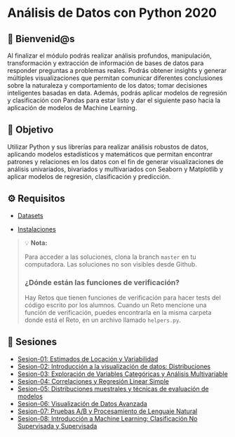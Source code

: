# Análisis de Datos con Python 2020

## :wave: Bienvenid@s

Al finalizar el módulo podrás realizar análisis profundos, manipulación, transformación y extracción de información de bases de datos para responder preguntas a problemas reales. Podrás obtener insights y generar múltiples visualizaciones que permitan comunicar diferentes conclusiones sobre la naturaleza y comportamiento de los datos; tomar decisiones inteligentes basadas en data. Además, podrás aplicar modelos de regresión y clasificación con Pandas para estar listo y dar el siguiente paso hacia la aplicación de modelos de Machine Learning.

## :dart: Objetivo

Utilizar Python y sus librerías para realizar análisis robustos de datos, aplicando modelos estadísticos y matemáticos que permitan encontrar patrones y relaciones en los datos con el fin de generar visualizaciones de análisis univariados, bivariados y multivariados con Seaborn y Matplotlib y aplicar modelos de regresión, clasificación y predicción.

## ⚙ Requisitos

- [Datasets](https://drive.google.com/drive/folders/1oXUNacyjuHpGBkmESnKIDA5s03UnS8Vg?usp=sharing)

- [Instalaciones](https://bedu.org/blog/tecnologia/instalaciones-para-el-analisis-de-datos-con-python/) 

> 💡 **Nota:**
>
> Para acceder a las soluciones, clona la branch `master` en tu computadora. Las soluciones no son visibles desde Github.
>
>### ¿Dónde están las funciones de verificación?
>
> Hay Retos que tienen funciones de verificación para hacer tests del código escrito por los alumnos. Cuando un Reto mencione una función de verificación, puedes encontrarla en la misma carpeta donde está el Reto, en un archivo llamado `helpers.py`.

## :bookmark_tabs: Sesiones

- [Sesion-01: Estimados de Locación y Variabilidad](./Sesion-01/Readme.md)
- [Sesion-02: Introducción a la visualización de datos: Distribuciones](./Sesion-02/Readme.md)
- [Sesion-03: Exploración de Variables Categóricas y Análisis Multivariable](./Sesion-03/Readme.md)
- [Sesion-04: Correlaciones y Regresión Linear Simple](./Sesion-04/Readme.md)
- [Sesion-05: Distribuciones muestrales y técnicas de evaluación de modelos](./Sesion-05/Readme.md)
- [Sesion-06: Visualización de Datos Avanzada](./Sesion-06/Readme.md)
- [Sesion-07: Pruebas A/B y Procesamiento de Lenguaje Natural](./Sesion-07/Readme.md)
- [Sesion-08: Introducción a Machine Learning: Clasificación No Supervisada y Supervisada](./Sesion-08/Readme.md)

